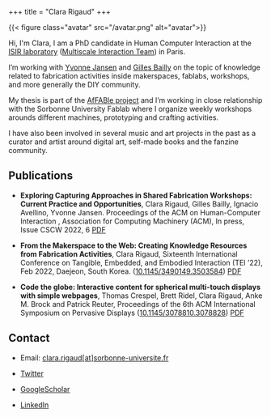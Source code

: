 +++
title = "Clara Rigaud"
+++


{{< figure class="avatar" src="/avatar.png" alt="avatar">}}

Hi, I'm Clara, I am a PhD candidate in Human Computer Interaction at the [ISIR laboratory](http://www.isir.upmc.fr/?lang=en) ([Multiscale Interaction Team](http://hci.isir.upmc.fr/)) in Paris.

I’m working with [Yvonne Jansen](http://hci.isir.upmc.fr/people/jansen/) and [Gilles Bailly](https://hci.isir.upmc.fr/people/gilles-bailly/) on the topic of knowledge related to fabrication activities inside makerspaces, fablabs, workshops, and more generally the DIY community.

My thesis is part of the [AfFABle project](https://af-fab-le.github.io/) and I’m working in close relationship with the Sorbonne University Fablab where I organize weekly workshops arounds different machines, prototyping and crafting activities. 

I have also been involved in several music and art projects in the past as a curator and artist around digital art, self-made books and the fanzine community.


## Publications

* **Exploring Capturing Approaches in Shared Fabrication Workshops: Current Practice and Opportunities**,
Clara Rigaud, Gilles Bailly, Ignacio Avellino, Yvonne Jansen.
Proceedings of the ACM on Human-Computer Interaction , Association for Computing Machinery (ACM), In press, Issue CSCW 2022, 6
[PDF](https://dl.acm.org/doi/10.1145/3555116#d35591366e1)

* **From the Makerspace to the Web: Creating Knowledge Resources from Fabrication Activities**,
Clara Rigaud,
Sixteenth International Conference on Tangible, Embedded, and Embodied Interaction (TEI ’22), Feb 2022, Daejeon, South Korea.
([10.1145/3490149.3503584](https://doi.org/10.1145/3490149.3503584)) [PDF](https://hal.sorbonne-universite.fr/hal-03644511)

* **Code the globe: Interactive content for spherical multi-touch displays with simple webpages**,
Thomas Crespel, Brett Ridel, Clara Rigaud,  Anke M. Brock and Patrick Reuter,
Proceedings of the 6th ACM International Symposium on Pervasive Displays
([10.1145/3078810.3078828](https://doi.org/10.1145/3078810.3078828)) [PDF](https://hal.inria.fr/hal-01523744)

## Contact

* Email: [clara.rigaud[at]sorbonne-universite.fr](mailto:clara.rigaud@sorbonne-universite.fr)

* [Twitter](https://twitter.com/clararigo)
* [GoogleScholar](https://scholar.google.com/citations?user=OGYV0BsAAAAJ&hl=fr)
* [LinkedIn](https://www.linkedin.com/in/clararigaud/)
